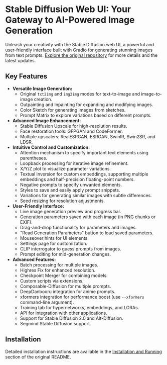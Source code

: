 # Stable Diffusion Web UI: Your Gateway to AI-Powered Image Generation

Unleash your creativity with the Stable Diffusion web UI, a powerful and user-friendly interface built with Gradio for generating stunning images from text prompts. [Explore the original repository](https://github.com/AUTOMATIC1111/stable-diffusion-webui) for more details and the latest updates.

## Key Features

*   **Versatile Image Generation:**
    *   Original `txt2img` and `img2img` modes for text-to-image and image-to-image creation.
    *   Outpainting and Inpainting for expanding and modifying images.
    *   Color Sketch for generating images from sketches.
    *   Prompt Matrix to explore variations based on different prompts.
*   **Advanced Image Enhancement:**
    *   Stable Diffusion Upscale for high-resolution results.
    *   Face restoration tools: GFPGAN and CodeFormer.
    *   Multiple upscalers: RealESRGAN, ESRGAN, SwinIR, Swin2SR, and LDSR.
*   **Intuitive Control and Customization:**
    *   Attention mechanism to specify important text elements using parentheses.
    *   Loopback processing for iterative image refinement.
    *   X/Y/Z plot to visualize parameter variations.
    *   Textual Inversion for custom embeddings, supporting multiple embeddings and half-precision floating-point numbers.
    *   Negative prompts to specify unwanted elements.
    *   Styles to save and easily apply prompt snippets.
    *   Variations for generating similar images with subtle differences.
    *   Seed resizing for resolution adjustments.
*   **User-Friendly Interface:**
    *   Live image generation preview and progress bar.
    *   Generation parameters saved with each image (in PNG chunks or EXIF).
    *   Drag-and-drop functionality for parameters and images.
    *   "Read Generation Parameters" button to load saved parameters.
    *   Mouseover hints for UI elements.
    *   Settings page for customization.
    *   CLIP interrogator to guess prompts from images.
    *   Prompt editing for mid-generation changes.
*   **Advanced Features:**
    *   Batch processing for multiple images.
    *   Highres Fix for enhanced resolution.
    *   Checkpoint Merger for combining models.
    *   Custom scripts via extensions.
    *   Composable-Diffusion for multiple prompts.
    *   DeepDanbooru integration for anime prompts.
    *   xformers integration for performance boost (use `--xformers` command-line argument).
    *   Training tab for hypernetworks, embeddings, and LORAs.
    *   API for integration with other applications.
    *   Support for Stable Diffusion 2.0 and Alt-Diffusion.
    *   Segmind Stable Diffusion support.

## Installation

Detailed installation instructions are available in the [Installation and Running](#installation-and-running) section of the original README.